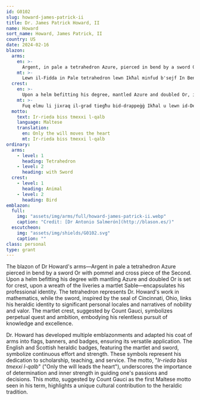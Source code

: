 ```yaml
---
id: G0102
slug: howard-james-patrick-ii
title: Dr. James Patrick Howard, II
name: Howard
sort_name: Howard, James Patrick, II
country: US
date: 2024-02-16
blazon:
  arms:
    en: >-
      Argent, in pale a tetrahedron Azure, pierced in bend by a sword Or, with pommel and cross piece of the Second.
    mt: >-
      Lewn il-Fidda in Pale tetrahedron lewn Ikħal minfud b'sejf In Bend lewn id-Deheb u bil-maqbad u s-salib tiegħu ta' lewn Ikħal.
  crest:
    en: >-
      Upon a helm befitting his degree, mantled Azure and doubled Or, is set for crest, upon a wreath of the liveries, a martlet Sable.
    mt: >-
      Fuq elmu li jixraq il-grad tiegħu bid-drappeġġ Ikħal u lewn id-Deheb hemm bħala Kresta fuq girlanda tal-istess ilwien ħuttafa ta' lewn Iswed.
  motto:
    text: Ir-rieda biss tmexxi l-qalb
    language: Maltese
    translation:
      en: Only the will moves the heart
      mt: Ir-rieda biss tmexxi l-qalb
ordinary:
  arms:
    - level: 1
      heading: Tetrahedron
    - level: 2
      heading: with Sword
  crest:
    - level: 1
      heading: Animal
    - level: 2
      heading: Bird
emblazon:
  full:
    img: "assets/img/arms/full/howard-james-patrick-ii.webp"
    caption: "Credit: [Dr Antonio Salmerón](http://blason.es/)" 
  escutcheon:
    img: "assets/img/shields/G0102.svg"
    caption: ""
class: personal
type: grant
---
```


The blazon of Dr Howard's arms—Argent in pale a tetrahedron Azure
pierced in bend by a sword Or with pommel and cross piece of the Second.
Upon a helm befitting his degree with mantling Azure and doubled Or is
set for crest, upon a wreath of the liveries a martlet
Sable—encapsulates his professional identity. The tetrahedron represents
Dr. Howard's work in mathematics, while the sword, inspired by the seal
of Cincinnati, Ohio, links his heraldic identity to significant personal
locales and narratives of nobility and valor. The martlet crest,
suggested by Count Gauci, symbolizes perpetual quest and ambition,
embodying his relentless pursuit of knowledge and excellence.

Dr. Howard has developed multiple emblazonments and adapted his coat of
arms into flags, banners, and badges, ensuring its versatile
application. The English and Scottish heraldic badges, featuring the
martlet and sword, symbolize continuous effort and strength. These
symbols represent his dedication to scholarship, teaching, and service.
The motto, "_Ir-rieda biss tmexxi l-qalb_" ("Only the will leads the
heart"), underscores the importance of determination and inner strength
in guiding one's passions and decisions. This motto, suggested by Count
Gauci as the first Maltese motto seen in his term, highlights a unique
cultural contribution to the heraldic tradition. 
